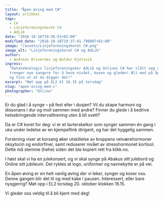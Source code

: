 ```yaml
---
title: "Åpen øving med C#"
layout: artikkel
tags:
  - C#
  - Linjeforeningskoret C#
  - AdLib
date: "2016-10-16T19:36:52+02:00"
modified_date: "2016-10-16T19:37:41.798807+02:00"
image: "/assets/Linjeforeningskoret C#.png"
image_alt: "Linjeforeningskoret C# og AdLib"
author:
  - Andreas Drivernes og Baldur Kjelsvik
ingress:
  "Datateknologis linjeforeningskor AdLib og Onlines C# har slått seg sammen og
  trenger nye sangere for å heve nivået, kosen og gleden! Bli med på åpen øving
  og finn ut at du digger det!"
excerpt: "Møt opp på EL2 kl 16.15 på torsdag"
slug: "apen-oving-med-c"
photographer: "Online"
---
```


Er du glad i å synge – på fest eller i dusjen? Vil du skape harmoni og dissonans
i dur og moll sammen med andre? Finner du glede i å bedrive helsebringende
intervalltrening uten å bli svett?

Da er C# koret for deg: vi er et lavterskelkor som synger sammen én gang i uka
under ledelse av en kjempeflink dirigent, og har det hyggelig sammen.

Forskning viser at korsang øker utskillelse av kroppens velværehormoner
oksytocin og endorfiner, samt reduserer nivået av stresshormonet kortisol. Dette
må stemme (hehe) siden det ble kopiert rett fra klikk.no.

I høst skal vi ha en julekonsert, og vi skal synge på Abakus sitt julebord og
Online sitt jubileum. Det ryktes at logo, uniformer og navnebytte er på vei.

En åpen øving er en helt vanlig øving der vi leker, synger og koser oss. Denne
gangen blir det til og med kake i pausen. Interessert, eller bare nysgjerrig?
Møt opp i EL2 torsdag 20. oktober klokken 16.15.

Vi gleder oss veldig til å bli kjent med deg!
